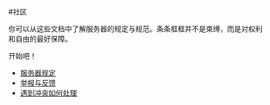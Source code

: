 #社区

你可以从这些文档中了解服务器的规定与规范。条条框框并不是束缚，而是对权利和自由的最好保障。

开始吧！

- [服务器规定](rules.md)
- [举报与反馈](report_feedback.md)
- [遇到冲突如何处理](fight_solve.md)